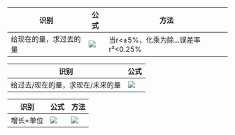 识别|公式|方法
----|----|---
给现在的量，求过去的量|![][基]|当r<±5%，化乘为除...误差率r²<0.25% 
[基]:https://zhenggg.github.io/image/基.png


识别|公式
----|----
给过去/现在的量，求现在/未来的量|![][现]
[现]:https://zhenggg.github.io/image/现.png


识别|公式|方法
----|----|---
增长+单位|![][增量]|![][增量方法]

[增量]:https://zhenggg.github.io/image/增量.png
[增量方法]:https://zhenggg.github.io/image/增量方法.png

